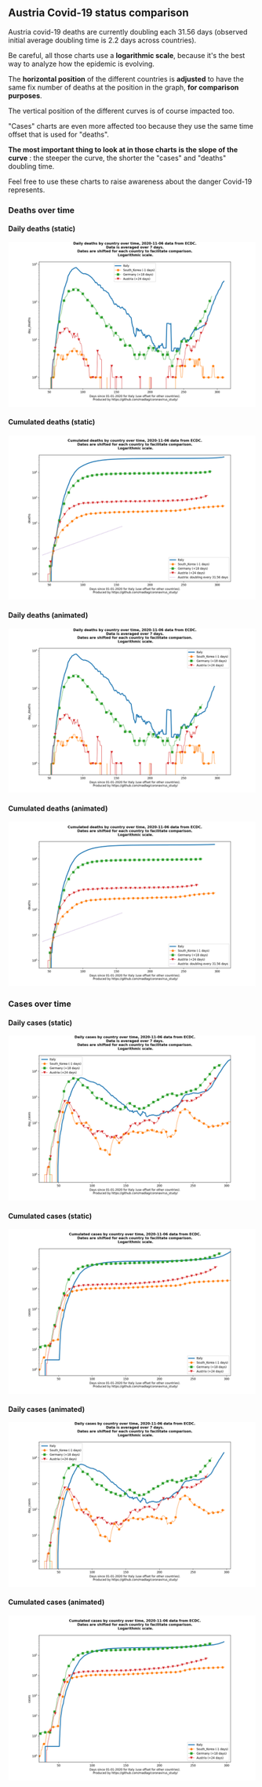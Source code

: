 ## Austria Covid-19 status comparison 

Austria covid-19 deaths are currently doubling each 31.56 days (observed initial average doubling time is 2.2 days across countries).



Be careful, all those charts use a **logarithmic scale**, because it's the best way to analyze how the epidemic is evolving.
 
The **horizontal position** of the different countries is **adjusted** to have the same fix number of deaths at the position in the graph, **for comparison purposes**.

The vertical position of the different curves is of course impacted too.

"Cases" charts are even more affected too because they use the same time offset that is used for "deaths".

**The most important thing to look at in those charts is the slope of the curve** : the steeper the curve, the shorter the "cases" and "deaths" doubling time.

Feel free to use these charts to raise awareness about the danger Covid-19 represents. 


 
### Deaths over time
 
#### Daily deaths (static)
![Austria covid-19 daily deaths static chart](https://raw.githubusercontent.com/madlag/coronavirus_study/master/notebooks/graphs/2020-11-06/countries/Austria/2020-11-06_Austria_day_deaths.png "Austria covid-19 day_deaths static chart")   
 
#### Cumulated deaths (static)
![Austria covid-19 cumulated deaths static chart](https://raw.githubusercontent.com/madlag/coronavirus_study/master/notebooks/graphs/2020-11-06/countries/Austria/2020-11-06_Austria_deaths.png "Austria covid-19 deaths static chart")   
 
#### Daily deaths (animated)
![Austria covid-19 daily deaths animated chart](https://raw.githubusercontent.com/madlag/coronavirus_study/master/notebooks/graphs/2020-11-06/countries/Austria/2020-11-06_Austria_day_deaths.gif "Austria covid-19 day_deaths animated chart")   
 
#### Cumulated deaths (animated)
![Austria covid-19 cumulated deaths animated chart](https://raw.githubusercontent.com/madlag/coronavirus_study/master/notebooks/graphs/2020-11-06/countries/Austria/2020-11-06_Austria_deaths.gif "Austria covid-19 deaths animated chart")   

 
### Cases over time
 
#### Daily cases (static)
![Austria covid-19 daily cases static chart](https://raw.githubusercontent.com/madlag/coronavirus_study/master/notebooks/graphs/2020-11-06/countries/Austria/2020-11-06_Austria_day_cases.png "Austria covid-19 day_cases static chart")   
 
#### Cumulated cases (static)
![Austria covid-19 cumulated cases static chart](https://raw.githubusercontent.com/madlag/coronavirus_study/master/notebooks/graphs/2020-11-06/countries/Austria/2020-11-06_Austria_cases.png "Austria covid-19 cases static chart")   
 
#### Daily cases (animated)
![Austria covid-19 daily cases animated chart](https://raw.githubusercontent.com/madlag/coronavirus_study/master/notebooks/graphs/2020-11-06/countries/Austria/2020-11-06_Austria_day_cases.gif "Austria covid-19 day_cases animated chart")   
 
#### Cumulated cases (animated)
![Austria covid-19 cumulated cases animated chart](https://raw.githubusercontent.com/madlag/coronavirus_study/master/notebooks/graphs/2020-11-06/countries/Austria/2020-11-06_Austria_cases.gif "Austria covid-19 cases animated chart")   

